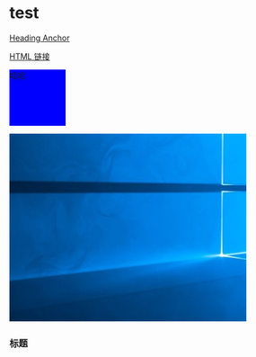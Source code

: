 # test

[Heading Anchor](#标题)

<a href="https://github.com" target="_blank">HTML 链接</a>

<div style="width: 100px; height: 100px; background: blue">哈哈</div>

![](img/win10.png)

### 标题
